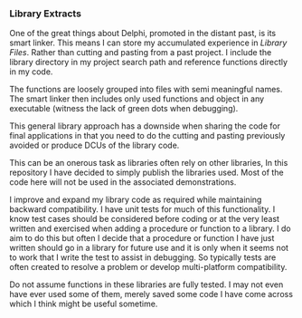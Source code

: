 ﻿### Library Extracts
One of the great things about Delphi, promoted in the distant past, is its smart linker.
This means I can store my accumulated experience in *Library Files*. Rather than cutting and pasting from a past project. I include the library directory in my project search path and reference functions directly in my code. 

The functions are loosely grouped into files with semi meaningful names. The smart linker then includes only used functions and object in any executable (witness the lack of green dots when debugging).

This general library approach has a downside when sharing the code for final applications in that you need to do the cutting and pasting previously avoided or produce DCUs of the library code. 

This can be an onerous task as libraries often rely on other libraries, In this repository I have decided to simply publish the libraries used. Most of the code here will not be used in the associated demonstrations.   

I improve and expand my library code as required while maintaining backward compatibility. I have unit tests for much of this functionality. I know test cases should be considered before coding or at the very least written and exercised when adding a procedure or function to a library. I do aim to do this but often I decide that a procedure or function I have just written should go in a library for future use and it is only when it seems not to work that I write the test to assist in debugging. So typically tests are often created to resolve a problem or develop multi-platform compatibility. 

Do not assume functions in these libraries are fully tested. I may not even have ever used some of them, merely saved some code I have come across which I think might be useful sometime. 

